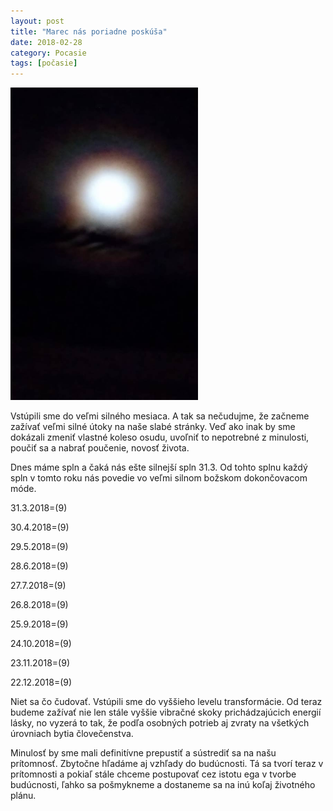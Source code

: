 ```yaml
---
layout: post
title: "Marec nás poriadne poskúša"
date: 2018-02-28
category: Pocasie
tags: [počasie]
---
```

<img width="300px" height="500" src="/images/march.jpg">
<p>Vstúpili sme do veľmi silného mesiaca. A tak sa nečudujme, že začneme zažívať veľmi silné útoky na naše slabé stránky. Veď ako inak by sme dokázali zmeniť vlastné koleso osudu, uvoľniť to nepotrebné z minulosti, poučiť sa a nabrať poučenie, novosť života.</p>


Dnes máme spln a čaká nás ešte silnejší spln 31.3. Od tohto splnu každý spln v tomto roku nás povedie vo veľmi silnom božskom dokončovacom móde.




31.3.2018=(9)


30.4.2018=(9)


29.5.2018=(9)


28.6.2018=(9)


27.7.2018=(9)


26.8.2018=(9)


25.9.2018=(9)


24.10.2018=(9)


23.11.2018=(9)


22.12.2018=(9)






Niet sa čo čudovať. Vstúpili sme do vyššieho levelu transformácie. Od teraz budeme zažívať nie len stále vyššie vibračné skoky prichádzajúcich  energií lásky, no vyzerá to tak, že podľa osobných potrieb aj zvraty na všetkých úrovniach bytia človečenstva.


Minulosť by sme mali definitívne prepustiť a sústrediť sa na našu prítomnosť. Zbytočne hľadáme aj vzhľady do budúcnosti. Tá sa tvorí teraz v prítomnosti a pokiaľ stále chceme postupovať cez istotu ega v tvorbe budúcnosti, ľahko sa pošmykneme a dostaneme sa na inú koľaj životného plánu.